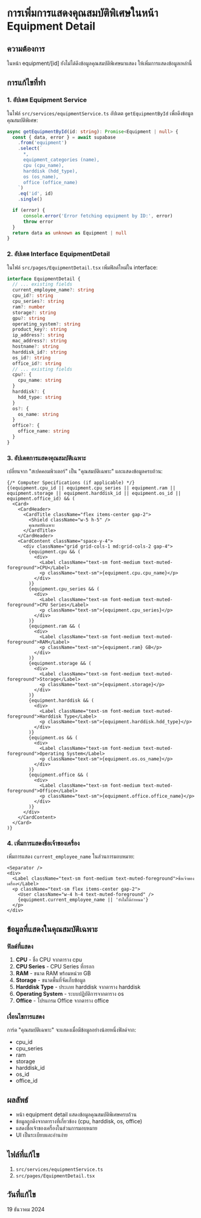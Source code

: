 # การเพิ่มการแสดงคุณสมบัติพิเศษในหน้า Equipment Detail

## ความต้องการ
ในหน้า equipment/[id] ยังไม่ได้ดึงข้อมูลคุณสมบัติพิเศษมาแสดง ให้เพิ่มการแสดงข้อมูลเหล่านี้

## การแก้ไขที่ทำ

### 1. อัปเดต Equipment Service
ในไฟล์ `src/services/equipmentService.ts` อัปเดต `getEquipmentById` เพื่อดึงข้อมูลคุณสมบัติพิเศษ:

```typescript
async getEquipmentById(id: string): Promise<Equipment | null> {
  const { data, error } = await supabase
    .from('equipment')
    .select(`
      *,
      equipment_categories (name),
      cpu (cpu_name),
      harddisk (hdd_type),
      os (os_name),
      office (office_name)
    `)
    .eq('id', id)
    .single()

  if (error) {
      console.error('Error fetching equipment by ID:', error)
      throw error
  }
  return data as unknown as Equipment | null
}
```

### 2. อัปเดต Interface EquipmentDetail
ในไฟล์ `src/pages/EquipmentDetail.tsx` เพิ่มฟิลด์ใหม่ใน interface:

```typescript
interface EquipmentDetail {
  // ... existing fields
  current_employee_name?: string
  cpu_id?: string
  cpu_series?: string
  ram?: number
  storage?: string
  gpu?: string
  operating_system?: string
  product_key?: string
  ip_address?: string
  mac_address?: string
  hostname?: string
  harddisk_id?: string
  os_id?: string
  office_id?: string
  // ... existing fields
  cpu?: {
    cpu_name: string
  }
  harddisk?: {
    hdd_type: string
  }
  os?: {
    os_name: string
  }
  office?: {
    office_name: string
  }
}
```

### 3. อัปเดตการแสดงคุณสมบัติเฉพาะ
เปลี่ยนจาก "สเปคคอมพิวเตอร์" เป็น "คุณสมบัติเฉพาะ" และแสดงข้อมูลครบถ้วน:

```tsx
{/* Computer Specifications (if applicable) */}
{(equipment.cpu_id || equipment.cpu_series || equipment.ram || equipment.storage || equipment.harddisk_id || equipment.os_id || equipment.office_id) && (
  <Card>
    <CardHeader>
      <CardTitle className="flex items-center gap-2">
        <Shield className="w-5 h-5" />
        คุณสมบัติเฉพาะ
      </CardTitle>
    </CardHeader>
    <CardContent className="space-y-4">
      <div className="grid grid-cols-1 md:grid-cols-2 gap-4">
        {equipment.cpu && (
          <div>
            <Label className="text-sm font-medium text-muted-foreground">CPU</Label>
            <p className="text-sm">{equipment.cpu.cpu_name}</p>
          </div>
        )}
        {equipment.cpu_series && (
          <div>
            <Label className="text-sm font-medium text-muted-foreground">CPU Series</Label>
            <p className="text-sm">{equipment.cpu_series}</p>
          </div>
        )}
        {equipment.ram && (
          <div>
            <Label className="text-sm font-medium text-muted-foreground">RAM</Label>
            <p className="text-sm">{equipment.ram} GB</p>
          </div>
        )}
        {equipment.storage && (
          <div>
            <Label className="text-sm font-medium text-muted-foreground">Storage</Label>
            <p className="text-sm">{equipment.storage}</p>
          </div>
        )}
        {equipment.harddisk && (
          <div>
            <Label className="text-sm font-medium text-muted-foreground">Harddisk Type</Label>
            <p className="text-sm">{equipment.harddisk.hdd_type}</p>
          </div>
        )}
        {equipment.os && (
          <div>
            <Label className="text-sm font-medium text-muted-foreground">Operating System</Label>
            <p className="text-sm">{equipment.os.os_name}</p>
          </div>
        )}
        {equipment.office && (
          <div>
            <Label className="text-sm font-medium text-muted-foreground">Office</Label>
            <p className="text-sm">{equipment.office.office_name}</p>
          </div>
        )}
      </div>
    </CardContent>
  </Card>
)}
```

### 4. เพิ่มการแสดงชื่อเจ้าของเครื่อง
เพิ่มการแสดง `current_employee_name` ในส่วนการมอบหมาย:

```tsx
<Separator />
<div>
  <Label className="text-sm font-medium text-muted-foreground">ชื่อเจ้าของเครื่อง</Label>
  <p className="text-sm flex items-center gap-2">
    <User className="w-4 h-4 text-muted-foreground" />
    {equipment.current_employee_name || 'ยังไม่ได้กำหนด'}
  </p>
</div>
```

## ข้อมูลที่แสดงในคุณสมบัติเฉพาะ

### ฟิลด์ที่แสดง
1. **CPU** - ชื่อ CPU จากตาราง cpu
2. **CPU Series** - CPU Series ที่กรอก
3. **RAM** - ขนาด RAM พร้อมหน่วย GB
4. **Storage** - ขนาดพื้นที่จัดเก็บข้อมูล
5. **Harddisk Type** - ประเภท harddisk จากตาราง harddisk
6. **Operating System** - ระบบปฏิบัติการจากตาราง os
7. **Office** - โปรแกรม Office จากตาราง office

### เงื่อนไขการแสดง
การ์ด "คุณสมบัติเฉพาะ" จะแสดงเมื่อมีข้อมูลอย่างน้อยหนึ่งฟิลด์จาก:
- cpu_id
- cpu_series
- ram
- storage
- harddisk_id
- os_id
- office_id

## ผลลัพธ์
- หน้า equipment detail แสดงข้อมูลคุณสมบัติพิเศษครบถ้วน
- ข้อมูลถูกดึงจากตารางที่เกี่ยวข้อง (cpu, harddisk, os, office)
- แสดงชื่อเจ้าของเครื่องในส่วนการมอบหมาย
- UI เป็นระเบียบและอ่านง่าย

## ไฟล์ที่แก้ไข
1. `src/services/equipmentService.ts`
2. `src/pages/EquipmentDetail.tsx`

## วันที่แก้ไข
19 ธันวาคม 2024 